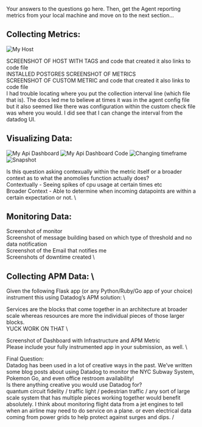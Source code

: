 Your answers to the questions go here.
Then, get the Agent reporting metrics from your local machine and move on to the next section...

## Collecting Metrics:
![My Host](https://github.com/bbehrman10/hiring-engineers/blob/solutions-engineer/supporting_images/host_map_with_tags.png)

SCREENSHOT OF HOST WITH TAGS and code that created it also links to code file \
INSTALLED POSTGRES SCREENSHOT OF METRICS \
SCREENSHOT OF CUSTOM METRIC and code that created it also links to code file \
I had trouble locating where you put the collection interval line (which file that is). The docs led me to believe at times it was in the agent config file but it also seemed like there was configuration within the custom check file was where you would. I did see that I can change the interval from the datadog UI. 

## Visualizing Data:
![My Api Dashboard](https://github.com/bbehrman10/hiring-engineers/blob/solutions-engineer/supporting_images/dashboard_created_with_api.png?raw=true)
![My Api Dashboard Code](https://github.com/bbehrman10/hiring-engineers/blob/solutions-engineer/supporting_images/api-dashboard-body.png?raw=true)
![Changing timeframe](https://github.com/bbehrman10/hiring-engineers/blob/solutions-engineer/supporting_images/change_timeframe.png?raw=true)
![Snapshot](https://github.com/bbehrman10/hiring-engineers/blob/solutions-engineer/supporting_images/snapshot.png?raw=true)

Is this question asking contexually within the metric itself or a broader context as to what the anomolies function actually does? \
Contextually - Seeing spikes of cpu usage at certain times etc \
Broader Context - Able to determine when incoming datapoints are within a certain expectation or not. \

## Monitoring Data:
Screenshot of monitor \
Screenshot of message building based on which type of threshold and no data notification \
Screenshot of the Email that notifies me \
Screenshots of downtime created \

## Collecting APM Data: \
Given the following Flask app (or any Python/Ruby/Go app of your choice) instrument this using Datadog’s APM solution: \

Services are the blocks that come together in an architecture at broader scale whereas resources are more the individual pieces of those larger blocks. \
YUCK WORK ON THAT \

Screenshot of Dashboard with Infrastructure and APM Metric \
Please include your fully instrumented app in your submission, as well. \

Final Question: \
Datadog has been used in a lot of creative ways in the past. We’ve written some blog posts about using Datadog to monitor the NYC Subway System, Pokemon Go, and even office restroom availability! \
Is there anything creative you would use Datadog for? \
quantum circuit fidelity /
traffic light / pedestrian traffic /
any sort of large scale system that has multiple pieces working together would benefit absolutely. I think about monitoring flight data from a jet engines to tell when an airline may need to do service on a plane. or even electrical data coming from power grids to help protect against surges and dips. /


